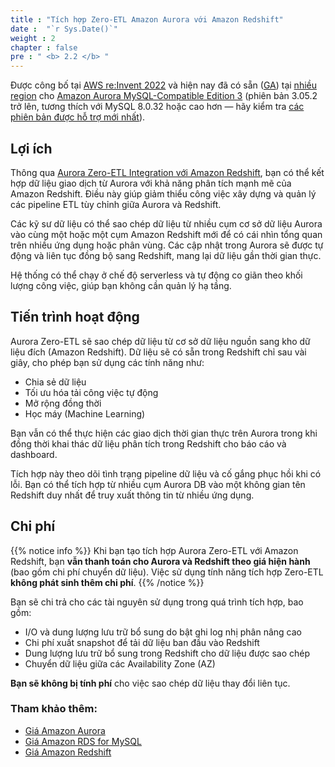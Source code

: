 ```yaml
---
title : "Tích hợp Zero-ETL Amazon Aurora với Amazon Redshift"
date :  "`r Sys.Date()`" 
weight : 2 
chapter : false
pre : " <b> 2.2 </b> "
---
```


Được công bố tại [AWS re:Invent 2022](https://youtu.be/Xus8C2s5K9A?t=2212) và hiện nay đã có sẵn ([GA](https://aws.amazon.com/about-aws/whats-new/2023/11/aws-general-availability-amazon-aurora-mysql-zero-etl-integration-redshift/)) tại [nhiều region](https://docs.aws.amazon.com/AmazonRDS/latest/AuroraUserGuide/Concepts.Aurora_Fea_Regions_DB-eng.Feature.Zero-ETL.html) cho [Amazon Aurora MySQL-Compatible Edition 3](https://aws.amazon.com/rds/aurora/mysql-features/) (phiên bản 3.05.2 trở lên, tương thích với MySQL 8.0.32 hoặc cao hơn — hãy kiểm tra [các phiên bản được hỗ trợ mới nhất](https://docs.aws.amazon.com/AmazonRDS/latest/AuroraUserGuide/Concepts.Aurora_Fea_Regions_DB-eng.Feature.Zero-ETL.html)).

## Lợi ích

Thông qua [Aurora Zero-ETL Integration với Amazon Redshift](1-Zero-ETL/), bạn có thể kết hợp dữ liệu giao dịch từ Aurora với khả năng phân tích mạnh mẽ của Amazon Redshift. Điều này giúp giảm thiểu công việc xây dựng và quản lý các pipeline ETL tùy chỉnh giữa Aurora và Redshift.

Các kỹ sư dữ liệu có thể sao chép dữ liệu từ nhiều cụm cơ sở dữ liệu Aurora vào cùng một hoặc một cụm Amazon Redshift mới để có cái nhìn tổng quan trên nhiều ứng dụng hoặc phân vùng. Các cập nhật trong Aurora sẽ được tự động và liên tục đồng bộ sang Redshift, mang lại dữ liệu gần thời gian thực.

Hệ thống có thể chạy ở chế độ serverless và tự động co giãn theo khối lượng công việc, giúp bạn không cần quản lý hạ tầng.

## Tiến trình hoạt động

Aurora Zero-ETL sẽ sao chép dữ liệu từ cơ sở dữ liệu nguồn sang kho dữ liệu đích (Amazon Redshift). Dữ liệu sẽ có sẵn trong Redshift chỉ sau vài giây, cho phép bạn sử dụng các tính năng như:

- Chia sẻ dữ liệu
- Tối ưu hóa tải công việc tự động
- Mở rộng đồng thời
- Học máy (Machine Learning)

Bạn vẫn có thể thực hiện các giao dịch thời gian thực trên Aurora trong khi đồng thời khai thác dữ liệu phân tích trong Redshift cho báo cáo và dashboard.

Tích hợp này theo dõi tình trạng pipeline dữ liệu và cố gắng phục hồi khi có lỗi. Bạn có thể tích hợp từ nhiều cụm Aurora DB vào một không gian tên Redshift duy nhất để truy xuất thông tin từ nhiều ứng dụng.

## Chi phí

{{% notice info %}}
Khi bạn tạo tích hợp Aurora Zero-ETL với Amazon Redshift, bạn **vẫn thanh toán cho Aurora và Redshift theo giá hiện hành** (bao gồm chi phí chuyển dữ liệu). Việc sử dụng tính năng tích hợp Zero-ETL **không phát sinh thêm chi phí**.
{{% /notice %}}

Bạn sẽ chi trả cho các tài nguyên sử dụng trong quá trình tích hợp, bao gồm:

- I/O và dung lượng lưu trữ bổ sung do bật ghi log nhị phân nâng cao
- Chi phí xuất snapshot để tải dữ liệu ban đầu vào Redshift
- Dung lượng lưu trữ bổ sung trong Redshift cho dữ liệu được sao chép
- Chuyển dữ liệu giữa các Availability Zone (AZ)

**Bạn sẽ không bị tính phí** cho việc sao chép dữ liệu thay đổi liên tục.

### Tham khảo thêm:

- [Giá Amazon Aurora](https://aws.amazon.com/rds/aurora/pricing/)
- [Giá Amazon RDS for MySQL](https://aws.amazon.com/rds/mysql/pricing/)
- [Giá Amazon Redshift](https://aws.amazon.com/redshift/pricing/)